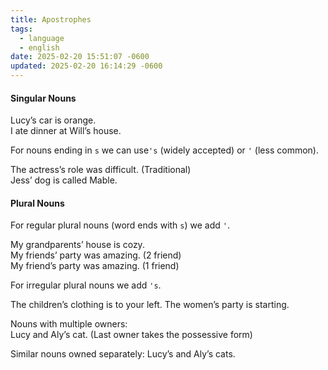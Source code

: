 ```yaml
---
title: Apostrophes
tags:
  - language
  - english
date: 2025-02-20 15:51:07 -0600
updated: 2025-02-20 16:14:29 -0600
---
```


#### Singular Nouns
Lucy’s car is orange.  
I ate dinner at Will’s house.  

For nouns ending in `s` we can use`'s` (widely accepted) or `'` (less common).

The actress’s role was difficult. (Traditional)  
Jess’ dog is called Mable.

#### Plural Nouns
For regular plural nouns (word ends with `s`) we add `'`.

My grandparents’ house is cozy.  
My friends’ party was amazing. (2 friend)  
My friend’s party was amazing. (1 friend)  

For irregular plural nouns we add `'s`.

The children’s clothing is to your left.
The women’s party is starting.

Nouns with multiple owners:  
Lucy and Aly’s cat. (Last owner takes the possessive form)

Similar nouns owned separately:
Lucy’s and Aly’s cats.
